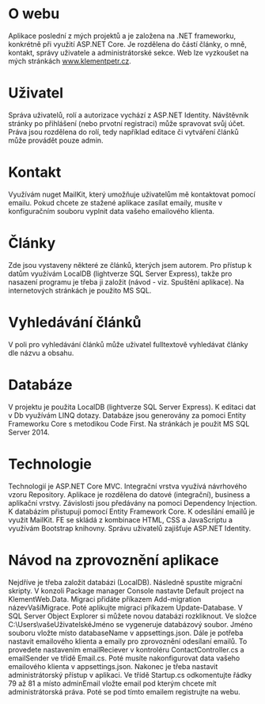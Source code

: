 # O webu 
Aplikace poslední z mých projektů a je založena na .NET frameworku, konkrétně při využití ASP.NET Core. Je rozdělena do částí články, o mně, kontakt, správy uživatele a administrátorské sekce. Web lze vyzkoušet na mých stránkách www.klementpetr.cz.

# Uživatel
Správa uživatelů, rolí a autorizace vychází z ASP.NET Identity. Návštěvník stránky po přihlášení (nebo prvotní registraci) může spravovat svůj účet. Práva jsou rozdělena do rolí, tedy například editace či vytváření článků může provádět pouze admin.

# Kontakt
Využívám nuget MailKit, který umožňuje uživatelům mě kontaktovat pomocí emailu. Pokud chcete ze stažené aplikace zasílat emaily, musíte v konfiguračním souboru vyplnit data vašeho emailového klienta.

# Články
Zde jsou vystaveny některé ze článků, kterých jsem autorem. Pro přístup k datům využívám LocalDB (lightverze SQL Server Express), takže pro nasazení programu je třeba ji založit (návod - viz. Spuštění aplikace). Na internetových stránkách je použito MS SQL. 

# Vyhledávání článků
V poli pro vyhledávání článků může uživatel fulltextově vyhledávat články dle názvu a obsahu.

# Databáze
V projektu je použita LocalDB (lightverze SQL Server Express). K editaci dat v Db využívám LINQ dotazy. Databáze jsou generovány za pomoci Entity Frameworku Core s metodikou Code First. Na stránkách je použit MS SQL Server 2014. 

# Technologie
Technologií je ASP.NET Core MVC. Integrační vrstva využívá návrhového vzoru Repository. Aplikace je rozdělena do datové (integrační), business a aplikační vrstvy. Závislosti jsou předávány na pomoci Dependency Injection. K databázím přistupuji pomocí Entity Framework Core. K odesílání emailů je využit MailKit. FE se skládá z kombinace HTML, CSS a JavaScriptu a využívám Bootstrap knihovny. Správu uživatelů zajišťuje ASP.NET Identity. 

# Návod na zprovoznění aplikace
Nejdříve je třeba založit databázi (LocalDB). Následně spustíte migrační skripty. V konzoli Package manager Console nastavte Default project na KlementWeb.Data. Migraci přidáte příkazem Add-migration názevVašíMigrace. Poté aplikujte migraci příkazem Update-Database. V SQL Server Object Explorer si můžete novou databázi rozkliknout. Ve složce C:\Users\vašeUživatelskéJméno se vygeneruje databázový soubor.
Jméno souboru vložte místo databaseName v appsettings.json. Dále je potřeba nastavit emailového klienta a emaily pro zprovoznění odesílaní emailů. To provedete nastavením emailReciever v kontroléru ContactController.cs a emailSender ve třídě Email.cs. Poté musíte nakonfigurovat data vašeho emailového klienta v appsettings.json. Nakonec je třeba nastavit administrátorský přístup v aplikaci. Ve třídě Startup.cs odkomentujte řádky 79 až 81 a místo adminEmail vložte email pod kterým chcete mít administrátorská práva. Poté se pod tímto emailem registrujte na webu.
